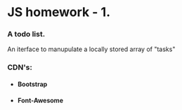 # **JS homework - 1.**
  
  
### A todo list.
An iterface to manupulate a locally stored array of "tasks"

### **CDN's:**
- #### Bootstrap
- #### Font-Awesome
